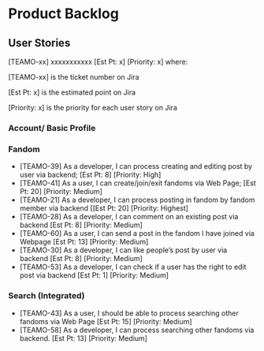 # Product Backlog


## User Stories

[TEAMO-xx] xxxxxxxxxxx [Est Pt: x] [Priority: x] where:

[TEAMO-xx] is the ticket number on Jira

[Est Pt: x] is the estimated point on Jira

[Priority: x] is the priority for each user story on Jira


### Account/ Basic Profile

### Fandom

* [TEAMO-39] As a developer, I can process creating and editing post by user via backend; [Est Pt: 8] [Priority: High]
* [TEAMO-41] As a user, I can create/join/exit fandoms via Web Page; [Est Pt: 20] [Priority: Medium]
* [TEAMO-21] As a developer, I can process posting in fandom by fandom member via backend [[Est Pt: 20] [Priority: Highest]
* [TEAMO-28] As a developer, I can comment on an existing post via backend [Est Pt: 8] [Priority: Medium]
* [TEAMO-60] As a user, I can send a post in the fandom I have joined via Webpage [Est Pt: 13] [Priority: Medium]
* [TEAMO-30] As a developer, I can like people’s post by user via backend [Est Pt: 8] [Priority: Medium]
* [TEAMO-53] As a developer, I can check if a user has the right to edit post via backend [Est Pt: 1] [Priority: Medium]

### Search (Integrated)
* [TEAMO-43] As a user, I should be able to process searching other fandoms via Web Page [Est Pt: 15] [Priority: Medium]
* [TEAMO-58] As a developer, I can process searching other fandoms via backend. [Est Pt: 13] [Priority: Medium]

